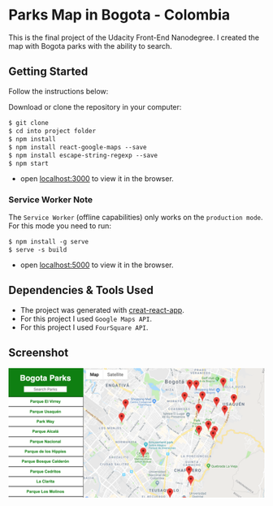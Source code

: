# Parks Map in Bogota - Colombia

This is the final project of the Udacity Front-End Nanodegree.
I created the map with Bogota parks with the ability to search.

## Getting Started

Follow the instructions below:

Download or clone the repository in your computer:
```
$ git clone
$ cd into project folder
$ npm install
$ npm install react-google-maps --save
$ npm install escape-string-regexp --save
$ npm start
```
* open [localhost:3000](http://localhost:3000) to view it in the browser.

### Service Worker Note

The `Service Worker` (offline capabilities) only works on the `production mode`. For this mode you need to run:
```
$ npm install -g serve
$ serve -s build
```
* open [localhost:5000](http://localhost:5000) to view it in the browser.

## Dependencies & Tools Used

* The project was generated with [creat-react-app](https://reactjs.org/docs/create-a-new-react-app.html).
* For this project I used `Google Maps API`.
* For this project I used `FourSquare API`.


## Screenshot

![Screenshot](./src/ScreenShotApp.png "Screenshot of the App")

